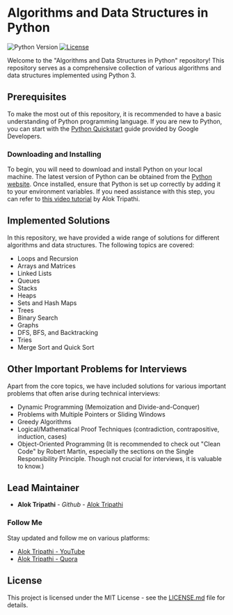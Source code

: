 # Algorithms and Data Structures in Python

![Python Version](https://img.shields.io/badge/python-3.x-blue.svg) [![License](https://img.shields.io/badge/license-MIT-brightgreen.svg)](https://github.com/gnsalok/algo-ds-python/blob/main/LICENSE)

Welcome to the "Algorithms and Data Structures in Python" repository! This repository serves as a comprehensive collection of various algorithms and data structures implemented using Python 3.

## Prerequisites

To make the most out of this repository, it is recommended to have a basic understanding of Python programming language. If you are new to Python, you can start with the [Python Quickstart](https://developers.google.com/edu/python/introduction) guide provided by Google Developers.

### Downloading and Installing

To begin, you will need to download and install Python on your local machine. The latest version of Python can be obtained from the [Python website](https://www.python.org/downloads/). Once installed, ensure that Python is set up correctly by adding it to your environment variables. If you need assistance with this step, you can refer to [this video tutorial](https://www.youtube.com/watch?v=1jyOHCTgWpg) by Alok Tripathi.

## Implemented Solutions

In this repository, we have provided a wide range of solutions for different algorithms and data structures. The following topics are covered:

* Loops and Recursion
* Arrays and Matrices
* Linked Lists
* Queues
* Stacks
* Heaps
* Sets and Hash Maps
* Trees
* Binary Search
* Graphs
* DFS, BFS, and Backtracking
* Tries
* Merge Sort and Quick Sort

## Other Important Problems for Interviews

Apart from the core topics, we have included solutions for various important problems that often arise during technical interviews:

* Dynamic Programming (Memoization and Divide-and-Conquer)
* Problems with Multiple Pointers or Sliding Windows
* Greedy Algorithms
* Logical/Mathematical Proof Techniques (contradiction, contrapositive, induction, cases)
* Object-Oriented Programming (It is recommended to check out "Clean Code" by Robert Martin, especially the sections on the Single Responsibility Principle. Though not crucial for interviews, it is valuable to know.)

## Lead Maintainer

* **Alok Tripathi** - *Github* - [Alok Tripathi](https://github.com/gnsalok)

### Follow Me

Stay updated and follow me on various platforms:

* [Alok Tripathi - YouTube](https://www.youtube.com/channel/UCkSvvRVme7nqWIIsshg5kfg?view_as=subscriber)
* [Alok Tripathi - Quora](https://www.quora.com/profile/Alok-Tripathi-42)

## License

This project is licensed under the MIT License - see the [LICENSE.md](LICENSE.md) file for details.